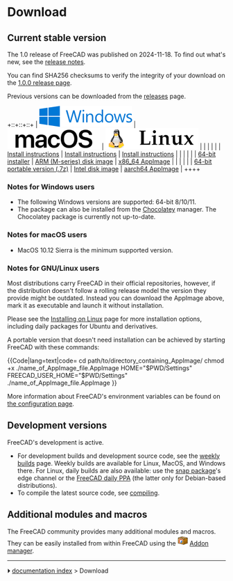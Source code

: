 # Download
## Current stable version 

The 1.0 release of FreeCAD was published on 2024-11-18. To find out what\'s new, see the [release notes](Release_notes_1.0.md).

You can find SHA256 checksums to verify the integrity of your download on the [1.0.0 release page](https://github.com/FreeCAD/FreeCAD/releases/tag/1.0.0).

Previous versions can be downloaded from the [releases](https://github.com/FreeCAD/FreeCAD/releases) page.



+::+::+::+
| ![](images/Windows.png )                                                                                                          | ![](images/Mac.png )                                                                                                            | ![](images/Linux_with_text.png )                                                                                  |
|                                                                                                                                         |                                                                                                                                   |                                                                                                                                 |
| [Install instructions](Installing_on_Windows.md)                                                                                | [Install instructions](Installing_on_Mac.md)                                                                              | [Install instructions](Installing_on_Linux.md)                                                                          |
|                                                                                                                                         |                                                                                                                                   |                                                                                                                                 |
| [64-bit installer](https://github.com/FreeCAD/FreeCAD/releases/download/1.0.0/FreeCAD_1.0.0-conda-Windows-x86_64-installer-1.exe)       | [ARM (M-series) disk image](https://github.com/FreeCAD/FreeCAD/releases/download/1.0.0/FreeCAD_1.0.0-conda-macOS-arm64-py311.dmg) | [x86_64 AppImage](https://github.com/FreeCAD/FreeCAD/releases/download/1.0.0/FreeCAD_1.0.0-conda-Linux-x86_64-py311.AppImage)   |
|                                                                                                                                         |                                                                                                                                   |                                                                                                                                 |
| [64-bit portable version (.7z)](https://github.com/FreeCAD/FreeCAD/releases/download/1.0.0/FreeCAD_1.0.0-conda-Windows-x86_64-py311.7z) | [Intel disk image](https://github.com/FreeCAD/FreeCAD/releases/download/1.0.0/FreeCAD_1.0.0-conda-macOS-x86_64-py311.dmg)         | [aarch64 AppImage](https://github.com/FreeCAD/FreeCAD/releases/download/1.0.0/FreeCAD_1.0.0-conda-Linux-aarch64-py311.AppImage) |
++++



### Notes for Windows users 

-   The following Windows versions are supported: 64-bit 8/10/11.
-   The package can also be installed from the [Chocolatey](https://chocolatey.org/packages/freecad) manager. The Chocolatey package is currently not up-to-date.

### Notes for macOS users 

-   MacOS 10.12 Sierra is the minimum supported version.

### Notes for GNU/Linux users 

Most distributions carry FreeCAD in their official repositories, however, if the distribution doesn\'t follow a rolling release model the version they provide might be outdated. Instead you can download the AppImage above, mark it as executable and launch it without installation.

Please see the [Installing on Linux](Installing_on_Linux.md) page for more installation options, including daily packages for Ubuntu and derivatives.

A portable version that doesn\'t need installation can be achieved by starting FreeCAD with these commands:

 {{Code|lang=text|code=
cd path/to/directory_containing_AppImage/
chmod +x ./name_of_AppImage_file.AppImage
HOME="$PWD/Settings" FREECAD_USER_HOME="$PWD/Settings" ./name_of_AppImage_file.AppImage
}}

More information about FreeCAD\'s environment variables can be found on [the configuration page](Start_up_and_Configuration#Environment_variables.md).

## Development versions 

FreeCAD\'s development is active.

-   For development builds and development source code, see the [weekly builds](https://github.com/FreeCAD/FreeCAD-Bundle/releases/tag/weekly-builds) page. Weekly builds are available for Linux, MacOS, and Windows there. For Linux, daily builds are also available: use the [snap package](Ubuntu_Snap.md)\'s edge channel or the [FreeCAD daily PPA](https://launchpad.net/~freecad-maintainers/+archive/ubuntu/freecad-daily) (the latter only for Debian-based distributions).
-   To compile the latest source code, see [compiling](Compiling.md).

## Additional modules and macros 

The FreeCAD community provides many additional modules and macros. They can be easily installed from within FreeCAD using the <img alt="" src=images/Std_AddonMgr.svg  style="width:24px;"> [Addon manager](Std_AddonMgr.md).



---
⏵ [documentation index](../README.md) > Download

